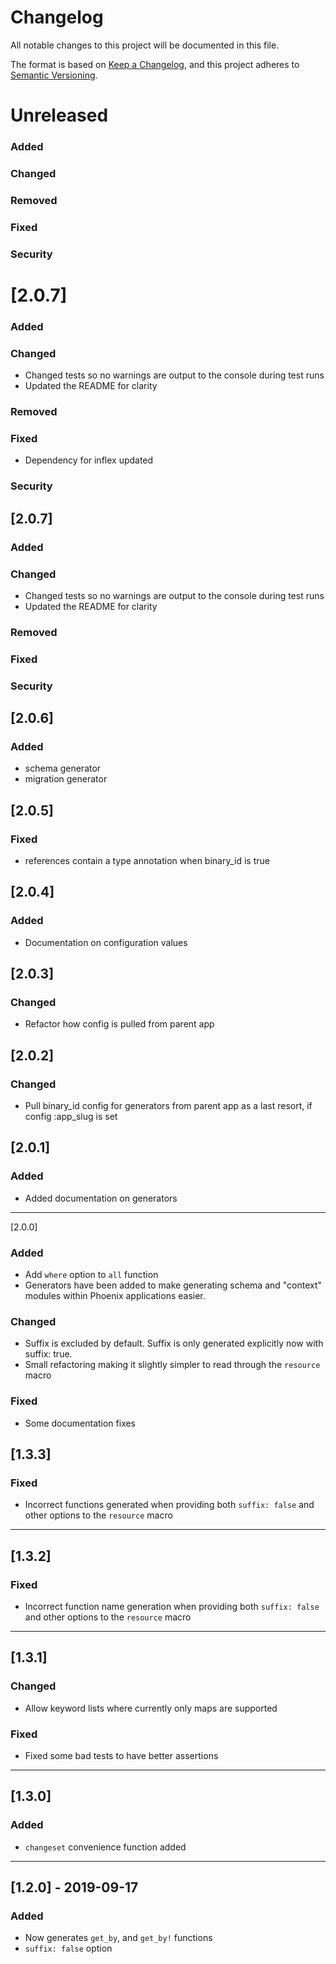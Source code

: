 # Changelog

All notable changes to this project will be documented in this file.

The format is based on [Keep a Changelog](https://keepachangelog.com/en/1.0.0/),
and this project adheres to [Semantic Versioning](https://semver.org/spec/v2.0.0.html).

# Unreleased

### Added

### Changed

### Removed

### Fixed

### Security
# [2.0.7]

### Added

### Changed
- Changed tests so no warnings are output to the console during test runs
- Updated the README for clarity

### Removed

### Fixed
- Dependency for inflex updated

### Security

## [2.0.7]

### Added

### Changed

- Changed tests so no warnings are output to the console during test runs
- Updated the README for clarity

### Removed

### Fixed

### Security

## [2.0.6]

### Added

- schema generator
- migration generator

## [2.0.5]

### Fixed

- references contain a type annotation when binary_id is true

## [2.0.4]

### Added

- Documentation on configuration values

## [2.0.3]

### Changed

- Refactor how config is pulled from parent app

## [2.0.2]

### Changed

- Pull binary_id config for generators from parent app as a last resort, if config :app_slug is set

## [2.0.1]

### Added

- Added documentation on generators

---

[2.0.0]

### Added

- Add `where` option to `all` function
- Generators have been added to make generating schema and "context" modules within Phoenix applications easier.

### Changed

- Suffix is excluded by default. Suffix is only generated explicitly now with suffix: true.
- Small refactoring making it slightly simpler to read through the `resource` macro

### Fixed

- Some documentation fixes

## [1.3.3]

### Fixed

- Incorrect functions generated when providing both `suffix: false` and other options to the `resource` macro

---

## [1.3.2]

### Fixed

- Incorrect function name generation when providing both `suffix: false` and other options to the `resource` macro

---

## [1.3.1]

### Changed

- Allow keyword lists where currently only maps are supported

### Fixed

- Fixed some bad tests to have better assertions

---

## [1.3.0]

### Added

- `changeset` convenience function added

---

## [1.2.0] - 2019-09-17

### Added

- Now generates `get_by`, and `get_by!` functions
- `suffix: false` option
